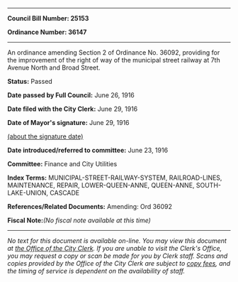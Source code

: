 

********

**Council Bill Number: 25153**
   
**Ordinance Number: 36147**
********

 An ordinance amending Section 2 of Ordinance No. 36092, providing for the improvement of the right of way of the municipal street railway at 7th Avenue North and Broad Street.

**Status:** Passed
   
**Date passed by Full Council:** June 26, 1916
   
**Date filed with the City Clerk:** June 29, 1916
   
**Date of Mayor's signature:** June 29, 1916
   
[(about the signature date)](/~public/approvaldate.htm)
   
   
   
**Date introduced/referred to committee:** June 23, 1916
   
**Committee:** Finance and City Utilities
   
   
**Index Terms:** MUNICIPAL-STREET-RAILWAY-SYSTEM, RAILROAD-LINES, MAINTENANCE, REPAIR, LOWER-QUEEN-ANNE, QUEEN-ANNE, SOUTH-LAKE-UNION, CASCADE

**References/Related Documents:** Amending: Ord 36092

**Fiscal Note:**_(No fiscal note available at this time)_
********

_No text for this document is available on-line. You may view this document at [the Office of the City Clerk](http://www.seattle.gov/leg/clerk/contactUs.htm). If you are unable to visit the Clerk's Office, you may request a copy or scan be made for you by Clerk staff. Scans and copies provided by the Office of the City Clerk are subject to [copy fees](http://clerk.seattle.gov/~public/clerkfees.htm), and the timing of service is dependent on the availability of staff._

